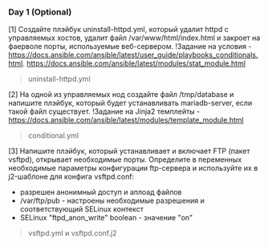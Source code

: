 ### Day 1 (Optional)
[1] Создайте плэйбук uninstall-httpd.yml, который удалит httpd с управляемых хостов, удалит файл /var/www/html/index.html и закроет на фаерволе порты, используемые веб-сервером.
!Задание на условия - https://docs.ansible.com/ansible/latest/user_guide/playbooks_conditionals.html. https://docs.ansible.com/ansible/latest/modules/stat_module.html
> uninstall-httpd.yml

[2] На одной из управляемых нод создайте файл /tmp/database и напишите плэйбук, который будет устанавливать mariadb-server, если такой файл существует.
!Задание на Jinja2 темплейты - https://docs.ansible.com/ansible/latest/modules/template_module.html
> conditional.yml

[3] Напишите плэйбук, который устанавливает и включает FTP (пакет vsftpd), открывает необходимые порты. Определите в переменных необходимые параметры конфигурации ftp-сервера и используйте их в j2-шаблоне для конфига vsftpd.conf:
- разрешен анонимный доступ и аплоад файлов
- /var/ftp/pub - настроены необходимые разрешения и соответствующий SELinux контекст
- SELinux "ftpd_anon_write" boolean - значение "on"

> vsftpd.yml и vsftpd.conf.j2
